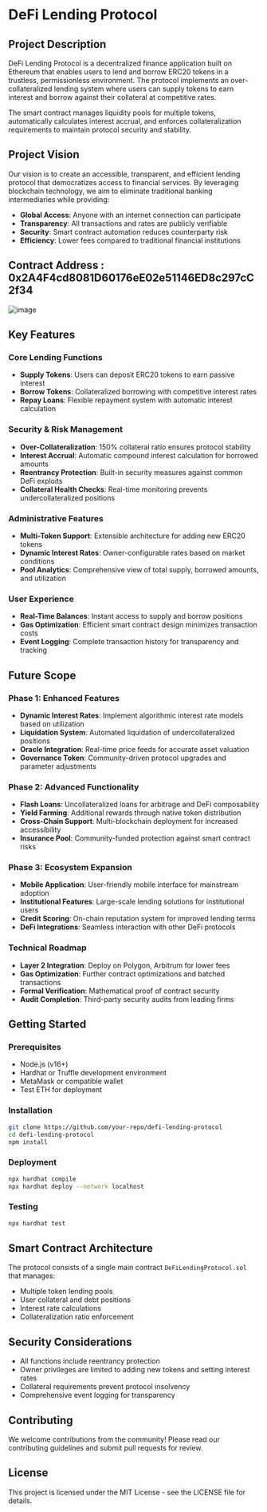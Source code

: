 # DeFi Lending Protocol

## Project Description

DeFi Lending Protocol is a decentralized finance application built on Ethereum that enables users to lend and borrow ERC20 tokens in a trustless, permissionless environment. The protocol implements an over-collateralized lending system where users can supply tokens to earn interest and borrow against their collateral at competitive rates.

The smart contract manages liquidity pools for multiple tokens, automatically calculates interest accrual, and enforces collateralization requirements to maintain protocol security and stability.

## Project Vision

Our vision is to create an accessible, transparent, and efficient lending protocol that democratizes access to financial services. By leveraging blockchain technology, we aim to eliminate traditional banking intermediaries while providing:

- **Global Access**: Anyone with an internet connection can participate
- **Transparency**: All transactions and rates are publicly verifiable
- **Security**: Smart contract automation reduces counterparty risk
- **Efficiency**: Lower fees compared to traditional financial institutions

## Contract Address : 0x2A4F4cd8081D60176eE02e51146ED8c297cC2f34
![image](https://github.com/user-attachments/assets/b6866a67-db35-426e-be1c-9cb2eb1dcc7a)


## Key Features

### Core Lending Functions
- **Supply Tokens**: Users can deposit ERC20 tokens to earn passive interest
- **Borrow Tokens**: Collateralized borrowing with competitive interest rates
- **Repay Loans**: Flexible repayment system with automatic interest calculation

### Security & Risk Management
- **Over-Collateralization**: 150% collateral ratio ensures protocol stability
- **Interest Accrual**: Automatic compound interest calculation for borrowed amounts
- **Reentrancy Protection**: Built-in security measures against common DeFi exploits
- **Collateral Health Checks**: Real-time monitoring prevents undercollateralized positions

### Administrative Features
- **Multi-Token Support**: Extensible architecture for adding new ERC20 tokens
- **Dynamic Interest Rates**: Owner-configurable rates based on market conditions
- **Pool Analytics**: Comprehensive view of total supply, borrowed amounts, and utilization

### User Experience
- **Real-Time Balances**: Instant access to supply and borrow positions
- **Gas Optimization**: Efficient smart contract design minimizes transaction costs
- **Event Logging**: Complete transaction history for transparency and tracking

## Future Scope

### Phase 1: Enhanced Features
- **Dynamic Interest Rates**: Implement algorithmic interest rate models based on utilization
- **Liquidation System**: Automated liquidation of undercollateralized positions
- **Oracle Integration**: Real-time price feeds for accurate asset valuation
- **Governance Token**: Community-driven protocol upgrades and parameter adjustments

### Phase 2: Advanced Functionality
- **Flash Loans**: Uncollateralized loans for arbitrage and DeFi composability
- **Yield Farming**: Additional rewards through native token distribution
- **Cross-Chain Support**: Multi-blockchain deployment for increased accessibility
- **Insurance Pool**: Community-funded protection against smart contract risks

### Phase 3: Ecosystem Expansion
- **Mobile Application**: User-friendly mobile interface for mainstream adoption
- **Institutional Features**: Large-scale lending solutions for institutional users
- **Credit Scoring**: On-chain reputation system for improved lending terms
- **DeFi Integrations**: Seamless interaction with other DeFi protocols

### Technical Roadmap
- **Layer 2 Integration**: Deploy on Polygon, Arbitrum for lower fees
- **Gas Optimization**: Further contract optimizations and batched transactions
- **Formal Verification**: Mathematical proof of contract security
- **Audit Completion**: Third-party security audits from leading firms

## Getting Started

### Prerequisites
- Node.js (v16+)
- Hardhat or Truffle development environment
- MetaMask or compatible wallet
- Test ETH for deployment

### Installation
```bash
git clone https://github.com/your-repo/defi-lending-protocol
cd defi-lending-protocol
npm install
```

### Deployment
```bash
npx hardhat compile
npx hardhat deploy --network localhost
```

### Testing
```bash
npx hardhat test
```

## Smart Contract Architecture

The protocol consists of a single main contract `DeFiLendingProtocol.sol` that manages:
- Multiple token lending pools
- User collateral and debt positions  
- Interest rate calculations
- Collateralization ratio enforcement

## Security Considerations

- All functions include reentrancy protection
- Owner privileges are limited to adding new tokens and setting interest rates
- Collateral requirements prevent protocol insolvency
- Comprehensive event logging for transparency

## Contributing

We welcome contributions from the community! Please read our contributing guidelines and submit pull requests for review.

## License

This project is licensed under the MIT License - see the LICENSE file for details.
